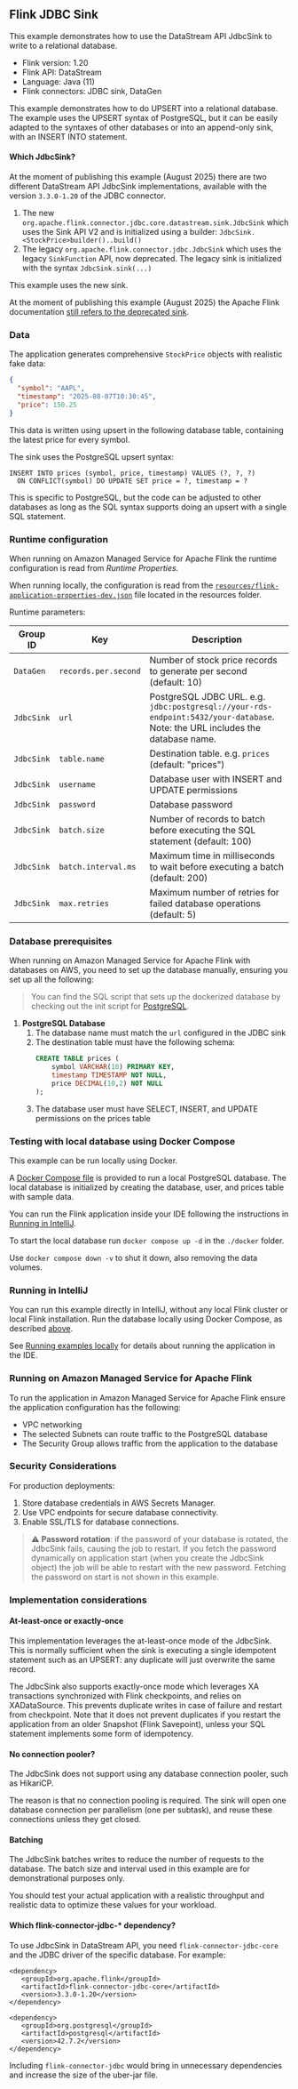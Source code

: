 ## Flink JDBC Sink 

This example demonstrates how to use the DataStream API JdbcSink to write to a relational database.

* Flink version: 1.20
* Flink API: DataStream
* Language: Java (11)
* Flink connectors: JDBC sink, DataGen

This example demonstrates how to do UPSERT into a relational database.
The example uses the UPSERT syntax of PostgreSQL, but it can be easily adapted to the syntaxes of other databases or into
an append-only sink, with an INSERT INTO statement.

#### Which JdbcSink? 

At the moment of publishing this example (August 2025) there are two different DataStream API JdbcSink implementations, 
available with the version `3.3.0-1.20` of the JDBC connector.

1. The new `org.apache.flink.connector.jdbc.core.datastream.sink.JdbcSink` which uses the Sink API V2 and 
   is initialized using a builder: `JdbcSink.<StockPrice>builder()..build()`
2. The legacy `org.apache.flink.connector.jdbc.JdbcSink` which uses the legacy `SinkFunction` API, now deprecated.
   The legacy sink is initialized with the syntax `JdbcSink.sink(...)`

This example uses the new sink.

At the moment of publishing this example (August 2025) the Apache Flink documentation 
[still refers to the deprecated sink](https://nightlies.apache.org/flink/flink-docs-lts/docs/connectors/datastream/jdbc/#jdbcsinksink).

### Data

The application generates comprehensive `StockPrice` objects with realistic fake data:

```json
{
  "symbol": "AAPL",
  "timestamp": "2025-08-07T10:30:45",
  "price": 150.25
}
```

This data is written using upsert in the following database table, containing the latest price for every symbol.

The sink uses the PostgreSQL upsert syntax:

```
INSERT INTO prices (symbol, price, timestamp) VALUES (?, ?, ?)
  ON CONFLICT(symbol) DO UPDATE SET price = ?, timestamp = ?
```

This is specific to PostgreSQL, but the code can be adjusted to other databases as long as the SQL syntax supports doing
an upsert with a single SQL statement.

### Runtime configuration

When running on Amazon Managed Service for Apache Flink the runtime configuration is read from *Runtime Properties*.

When running locally, the configuration is read from the [`resources/flink-application-properties-dev.json`](src/main/resources/flink-application-properties-dev.json) file located in the resources folder.

Runtime parameters:

| Group ID   | Key                  | Description                                                                                                                   | 
|------------|----------------------|-------------------------------------------------------------------------------------------------------------------------------| 
| `DataGen`  | `records.per.second` | Number of stock price records to generate per second (default: 10)                                                            |
| `JdbcSink` | `url`                | PostgreSQL JDBC URL. e.g. `jdbc:postgresql://your-rds-endpoint:5432/your-database`. Note: the URL includes the database name. |
| `JdbcSink` | `table.name`         | Destination table. e.g. `prices` (default: "prices")                                                                          |
| `JdbcSink` | `username`           | Database user with INSERT and UPDATE permissions                                                                              |
| `JdbcSink` | `password`           | Database password                                                                                                             |
| `JdbcSink` | `batch.size`         | Number of records to batch before executing the SQL statement (default: 100)                                                  |
| `JdbcSink` | `batch.interval.ms`  | Maximum time in milliseconds to wait before executing a batch (default: 200)                                                  |
| `JdbcSink` | `max.retries`        | Maximum number of retries for failed database operations (default: 5)                                                         |


### Database prerequisites

When running on Amazon Managed Service for Apache Flink with databases on AWS, you need to set up the database manually, 
ensuring you set up all the following:

> You can find the SQL script that sets up the dockerized database by checking out the init script for 
> [PostgreSQL](docker/postgres-init/init.sql).

1. **PostgreSQL Database**
   1. The database name must match the `url` configured in the JDBC sink
   2. The destination table must have the following schema:
      ```sql
      CREATE TABLE prices (
          symbol VARCHAR(10) PRIMARY KEY,
          timestamp TIMESTAMP NOT NULL,
          price DECIMAL(10,2) NOT NULL
      );
      ```
   3. The database user must have SELECT, INSERT, and UPDATE permissions on the prices table


### Testing with local database using Docker Compose

This example can be run locally using Docker.

A [Docker Compose file](./docker/docker-compose.yml) is provided to run a local PostgreSQL database.
The local database is initialized by creating the database, user, and prices table with sample data.

You can run the Flink application inside your IDE following the instructions in [Running in IntelliJ](#running-in-intellij).

To start the local database run `docker compose up -d` in the `./docker` folder.

Use `docker compose down -v` to shut it down, also removing the data volumes.


### Running in IntelliJ

You can run this example directly in IntelliJ, without any local Flink cluster or local Flink installation.
Run the database locally using Docker Compose, as described [above](#testing-with-local-database-using-docker-compose).

See [Running examples locally](../running-examples-locally.md) for details about running the application in the IDE.


### Running on Amazon Managed Service for Apache Flink

To run the application in Amazon Managed Service for Apache Flink ensure the application configuration has the following:
* VPC networking
* The selected Subnets can route traffic to the PostgreSQL database
* The Security Group allows traffic from the application to the database


### Security Considerations

For production deployments:
1. Store database credentials in AWS Secrets Manager.
2. Use VPC endpoints for secure database connectivity.
3. Enable SSL/TLS for database connections.

> ⚠️ **Password rotation**: if the password of your database is rotated, the JdbcSink fails, causing the job to restart. 
> If you fetch the password dynamically on application start (when you create the JdbcSink object) the job will be able
> to restart with the new password. Fetching the password on start is not shown in this example.

### Implementation considerations

#### At-least-once or exactly-once

This implementation leverages the at-least-once mode of the JdbcSink. This is normally sufficient when the sink is 
executing a single idempotent statement such as an UPSERT: any duplicate will just overwrite the same record.

The JdbcSink also supports exactly-once mode which leverages XA transactions synchronized with Flink checkpoints, 
and relies on XADataSource. This prevents duplicate writes in case of failure and restart from checkpoint. Note that it 
does not prevent duplicates if you restart the application from an older Snapshot (Flink Savepoint), unless your SQL statement
implements some form of idempotency.

#### No connection pooler?

The JdbcSink does not support using any database connection pooler, such as HikariCP. 

The reason is that no connection pooling is required. The sink will open one database connection per parallelism (one per subtask),
and reuse these connections unless they get closed.

#### Batching

The JdbcSink batches writes to reduce the number of requests to the database.
The batch size and interval used in this example are for demonstrational purposes only.

You should test your actual application with a realistic throughput and realistic data to optimize these values for your 
workload.


#### Which flink-connector-jdbc-* dependency?

To use JdbcSink in DataStream API, you need `flink-connector-jdbc-core` and the JDBC driver of the specific database. For example:
```
<dependency>
   <groupId>org.apache.flink</groupId>
   <artifactId>flink-connector-jdbc-core</artifactId>
   <version>3.3.0-1.20</version>
</dependency>

<dependency>
   <groupId>org.postgresql</groupId>
   <artifactId>postgresql</artifactId>
   <version>42.7.2</version>
</dependency>
```

Including `flink-connector-jdbc` would bring in unnecessary dependencies and increase the size of the uber-jar file.
